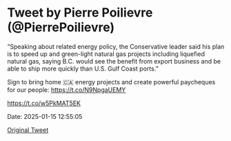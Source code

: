 # Tweet by Pierre Poilievre (@PierrePoilievre)

“Speaking about related energy policy, the Conservative leader said his plan is to speed up and green-light natural gas projects including liquefied natural gas, saying B.C. would see the benefit from export business and be able to ship more quickly than U.S. Gulf Coast ports.”

Sign to bring home 🇨🇦 energy projects and create powerful paycheques for our people: https://t.co/N9NpgaUEMY

https://t.co/w5PkMAT5EK

Date: 2025-01-15 12:55:05

[Original Tweet](https://x.com/PierrePoilievre/status/1879512630664011834)
